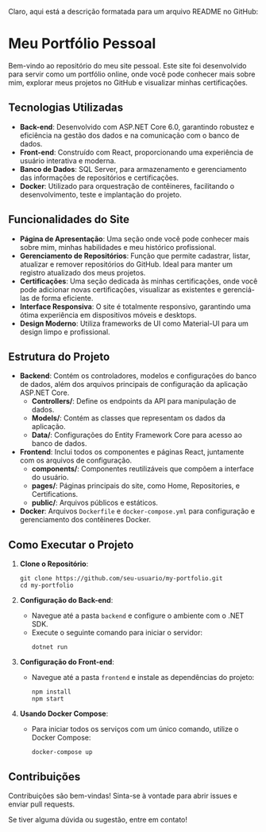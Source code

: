Claro, aqui está a descrição formatada para um arquivo README no GitHub:

# Meu Portfólio Pessoal

Bem-vindo ao repositório do meu site pessoal. Este site foi desenvolvido para servir como um portfólio online, onde você pode conhecer mais sobre mim, explorar meus projetos no GitHub e visualizar minhas certificações. 

## Tecnologias Utilizadas
- **Back-end**: Desenvolvido com ASP.NET Core 6.0, garantindo robustez e eficiência na gestão dos dados e na comunicação com o banco de dados.
- **Front-end**: Construído com React, proporcionando uma experiência de usuário interativa e moderna.
- **Banco de Dados**: SQL Server, para armazenamento e gerenciamento das informações de repositórios e certificações.
- **Docker**: Utilizado para orquestração de contêineres, facilitando o desenvolvimento, teste e implantação do projeto.

## Funcionalidades do Site
- **Página de Apresentação**: Uma seção onde você pode conhecer mais sobre mim, minhas habilidades e meu histórico profissional.
- **Gerenciamento de Repositórios**: Função que permite cadastrar, listar, atualizar e remover repositórios do GitHub. Ideal para manter um registro atualizado dos meus projetos.
- **Certificações**: Uma seção dedicada às minhas certificações, onde você pode adicionar novas certificações, visualizar as existentes e gerenciá-las de forma eficiente.
- **Interface Responsiva**: O site é totalmente responsivo, garantindo uma ótima experiência em dispositivos móveis e desktops.
- **Design Moderno**: Utiliza frameworks de UI como Material-UI para um design limpo e profissional.

## Estrutura do Projeto
- **Backend**: Contém os controladores, modelos e configurações do banco de dados, além dos arquivos principais de configuração da aplicação ASP.NET Core.
  - **Controllers/**: Define os endpoints da API para manipulação de dados.
  - **Models/**: Contém as classes que representam os dados da aplicação.
  - **Data/**: Configurações do Entity Framework Core para acesso ao banco de dados.
- **Frontend**: Inclui todos os componentes e páginas React, juntamente com os arquivos de configuração.
  - **components/**: Componentes reutilizáveis que compõem a interface do usuário.
  - **pages/**: Páginas principais do site, como Home, Repositories, e Certifications.
  - **public/**: Arquivos públicos e estáticos.
- **Docker**: Arquivos `Dockerfile` e `docker-compose.yml` para configuração e gerenciamento dos contêineres Docker.

## Como Executar o Projeto
1. **Clone o Repositório**:
   ```shell
   git clone https://github.com/seu-usuario/my-portfolio.git
   cd my-portfolio
   ```

2. **Configuração do Back-end**:
   - Navegue até a pasta `backend` e configure o ambiente com o .NET SDK.
   - Execute o seguinte comando para iniciar o servidor:
     ```shell
     dotnet run
     ```

3. **Configuração do Front-end**:
   - Navegue até a pasta `frontend` e instale as dependências do projeto:
     ```shell
     npm install
     npm start
     ```

4. **Usando Docker Compose**:
   - Para iniciar todos os serviços com um único comando, utilize o Docker Compose:
     ```shell
     docker-compose up
     ```

## Contribuições
Contribuições são bem-vindas! Sinta-se à vontade para abrir issues e enviar pull requests.

Se tiver alguma dúvida ou sugestão, entre em contato!
